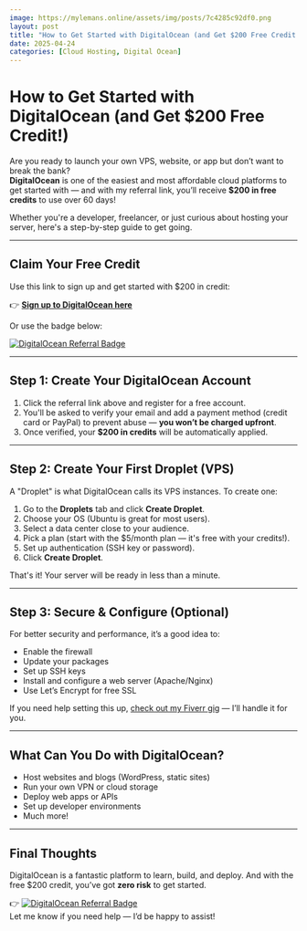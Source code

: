 ```yaml
---
image: https://mylemans.online/assets/img/posts/7c4285c92df0.png
layout: post
title: "How to Get Started with DigitalOcean (and Get $200 Free Credit!)"
date: 2025-04-24
categories: [Cloud Hosting, Digital Ocean]
---
```


# How to Get Started with DigitalOcean (and Get $200 Free Credit!)

Are you ready to launch your own VPS, website, or app but don’t want to break the bank?  
**DigitalOcean** is one of the easiest and most affordable cloud platforms to get started with — and with my referral link, you’ll receive **$200 in free credits** to use over 60 days!

Whether you're a developer, freelancer, or just curious about hosting your server, here's a step-by-step guide to get going.

---

## Claim Your Free Credit

Use this link to sign up and get started with $200 in credit:

👉 **[Sign up to DigitalOcean here](https://m.do.co/c/e03b740d65fb)**

Or use the badge below:

[![DigitalOcean Referral Badge](https://web-platforms.sfo2.cdn.digitaloceanspaces.com/WWW/Badge%201.svg)](https://www.digitalocean.com/?refcode=e03b740d65fb&utm_campaign=Referral_Invite&utm_medium=Referral_Program&utm_source=badge)

---

## Step 1: Create Your DigitalOcean Account

1. Click the referral link above and register for a free account.
2. You'll be asked to verify your email and add a payment method (credit card or PayPal) to prevent abuse — **you won’t be charged upfront**.
3. Once verified, your **$200 in credits** will be automatically applied.

---

## Step 2: Create Your First Droplet (VPS)

A "Droplet" is what DigitalOcean calls its VPS instances. To create one:

1. Go to the **Droplets** tab and click **Create Droplet**.
2. Choose your OS (Ubuntu is great for most users).
3. Select a data center close to your audience.
4. Pick a plan (start with the $5/month plan — it's free with your credits!).
5. Set up authentication (SSH key or password).
6. Click **Create Droplet**.

That's it! Your server will be ready in less than a minute.

---

## Step 3: Secure & Configure (Optional)

For better security and performance, it’s a good idea to:

- Enable the firewall
- Update your packages
- Set up SSH keys
- Install and configure a web server (Apache/Nginx)
- Use Let’s Encrypt for free SSL

If you need help setting this up, [check out my Fiverr gig](https://www.fiverr.com/s/jjX10jG) — I’ll handle it for you.

---

## What Can You Do with DigitalOcean?

- Host websites and blogs (WordPress, static sites)
- Run your own VPN or cloud storage
- Deploy web apps or APIs
- Set up developer environments
- Much more!

---

## Final Thoughts

DigitalOcean is a fantastic platform to learn, build, and deploy. And with the free $200 credit, you’ve got **zero risk** to get started.

👉 [![DigitalOcean Referral Badge](https://web-platforms.sfo2.cdn.digitaloceanspaces.com/WWW/Badge%201.svg)](https://www.digitalocean.com/?refcode=e03b740d65fb&utm_campaign=Referral_Invite&utm_medium=Referral_Program&utm_source=badge)  
Let me know if you need help — I’d be happy to assist!

